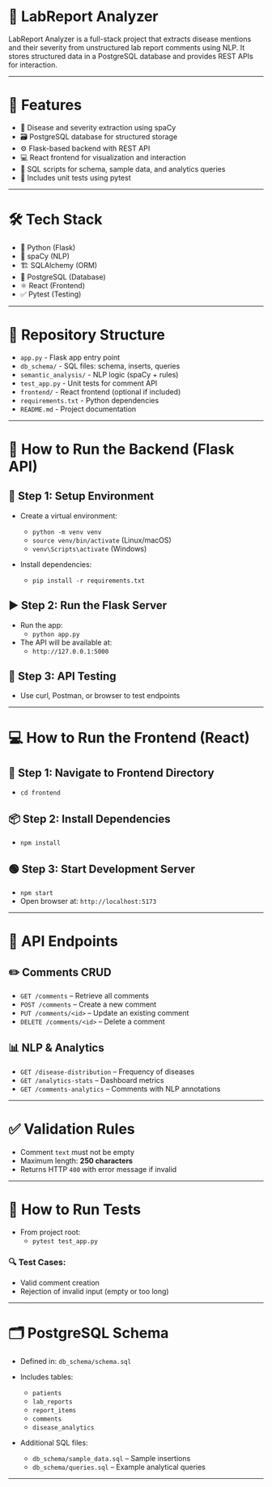 # 🧬 LabReport Analyzer

LabReport Analyzer is a full-stack project that extracts disease mentions and their severity from unstructured lab report comments using NLP. It stores structured data in a PostgreSQL database and provides REST APIs for interaction.

---

# 🌟 Features

- 🧠 Disease and severity extraction using spaCy  
- 🗃️ PostgreSQL database for structured storage  
- ⚙️ Flask-based backend with REST API  
- 💻 React frontend for visualization and interaction  
- 🧾 SQL scripts for schema, sample data, and analytics queries  
- 🧪 Includes unit tests using pytest  

---

# 🛠️ Tech Stack

- 🐍 Python (Flask)  
- 🧬 spaCy (NLP)  
- 🏗️ SQLAlchemy (ORM)  
- 🐘 PostgreSQL (Database)  
- ⚛️ React (Frontend)  
- ✅ Pytest (Testing)  

---

# 📁 Repository Structure

- `app.py` - Flask app entry point  
- `db_schema/` - SQL files: schema, inserts, queries  
- `semantic_analysis/` - NLP logic (spaCy + rules)  
- `test_app.py` - Unit tests for comment API  
- `frontend/` - React frontend (optional if included)  
- `requirements.txt` - Python dependencies  
- `README.md` - Project documentation  

---

# 🚀 How to Run the Backend (Flask API)

## 🔧 Step 1: Setup Environment

- Create a virtual environment:
  - `python -m venv venv`
  - `source venv/bin/activate` (Linux/macOS)
  - `venv\Scripts\activate` (Windows)

- Install dependencies:
  - `pip install -r requirements.txt`

## ▶️ Step 2: Run the Flask Server

- Run the app:
  - `python app.py`
- The API will be available at:
  - `http://127.0.0.1:5000`

## 🧪 Step 3: API Testing

- Use curl, Postman, or browser to test endpoints

---

# 💻 How to Run the Frontend (React)

## 📂 Step 1: Navigate to Frontend Directory

- `cd frontend`

## 📦 Step 2: Install Dependencies

- `npm install`

## 🟢 Step 3: Start Development Server

- `npm start`  
- Open browser at: `http://localhost:5173`

---

# 📡 API Endpoints

## ✏️ Comments CRUD

- `GET /comments` – Retrieve all comments  
- `POST /comments` – Create a new comment  
- `PUT /comments/<id>` – Update an existing comment  
- `DELETE /comments/<id>` – Delete a comment  

## 📊 NLP & Analytics

- `GET /disease-distribution` – Frequency of diseases  
- `GET /analytics-stats` – Dashboard metrics  
- `GET /comments-analytics` – Comments with NLP annotations  

---

# ✅ Validation Rules

- Comment `text` must not be empty  
- Maximum length: **250 characters**  
- Returns HTTP `400` with error message if invalid  

---

# 🧪 How to Run Tests

- From project root:
  - `pytest test_app.py`

### 🔍 Test Cases:

- Valid comment creation  
- Rejection of invalid input (empty or too long)  

---

# 🗂️ PostgreSQL Schema

- Defined in: `db_schema/schema.sql`  
- Includes tables:
  - `patients`  
  - `lab_reports`  
  - `report_items`  
  - `comments`  
  - `disease_analytics`

- Additional SQL files:
  - `db_schema/sample_data.sql` – Sample insertions  
  - `db_schema/queries.sql` – Example analytical queries  

---
